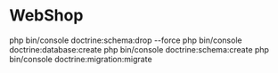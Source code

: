 # WebShop

php bin/console doctrine:schema:drop --force
php bin/console doctrine:database:create
php bin/console doctrine:schema:create
php bin/console doctrine:migration:migrate